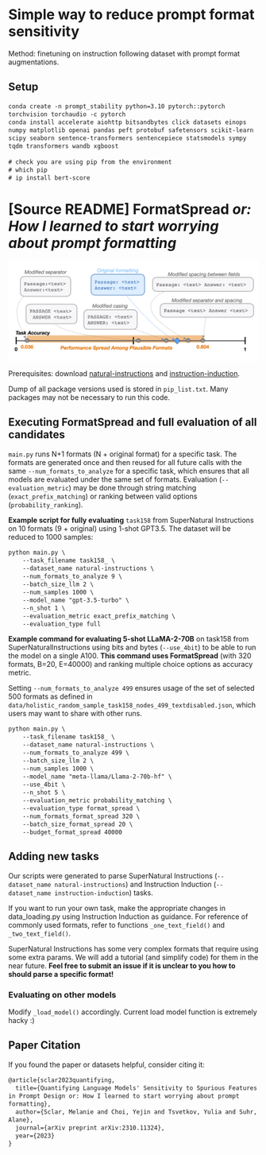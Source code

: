 # Simple way to reduce prompt format sensitivity

Method: finetuning on instruction following dataset with prompt format augmentations.

## Setup

```
conda create -n prompt_stability python=3.10 pytorch::pytorch torchvision torchaudio -c pytorch
conda install accelerate aiohttp bitsandbytes click datasets einops numpy matplotlib openai pandas peft protobuf safetensors scikit-learn scipy seaborn sentence-transformers sentencepiece statsmodels sympy tqdm transformers wandb xgboost

# check you are using pip from the environment
# which pip
# ip install bert-score
```

# [Source README] FormatSpread _or: How I learned to start worrying about prompt formatting_

![alt text](images/format_spread_figure_1_task280.png)

Prerequisites: download [natural-instructions](https://github.com/allenai/natural-instructions) and [instruction-induction](https://github.com/orhonovich/instruction-induction).

Dump of all package versions used is stored in `pip_list.txt`. Many packages may not be necessary to run this code.

## Executing FormatSpread and full evaluation of all candidates

`main.py` runs N+1 formats (N + original format) for a specific task. The formats are generated once and then reused for all future calls with the same `--num_formats_to_analyze` for a specific task, which ensures that all models are evaluated under the same set of formats. Evaluation (`--evaluation_metric`) may be done through string matching (`exact_prefix_matching`) or ranking between valid options (`probability_ranking`).

**Example script for fully evaluating** `task158` from SuperNatural Instructions on 10 formats (9 + original) using 1-shot GPT3.5. The dataset will be reduced to 1000 samples:
```
python main.py \
    --task_filename task158_ \
    --dataset_name natural-instructions \
    --num_formats_to_analyze 9 \
    --batch_size_llm 2 \
    --num_samples 1000 \
    --model_name "gpt-3.5-turbo" \
    --n_shot 1 \
    --evaluation_metric exact_prefix_matching \
    --evaluation_type full
```

**Example command for evaluating 5-shot LLaMA-2-70B** on task158 from SuperNaturalInstructions using bits and bytes (`--use_4bit`) to be able to run the model on a single A100. **This command uses FormatSpread** (with 320 formats, B=20, E=40000) and ranking multiple choice options as accuracy metric. 

Setting `--num_formats_to_analyze 499` ensures usage of the set of selected 500 formats as defined in `data/holistic_random_sample_task158_nodes_499_textdisabled.json`, which users may want to share with other runs.
```
python main.py \
    --task_filename task158_ \
    --dataset_name natural-instructions \
    --num_formats_to_analyze 499 \
    --batch_size_llm 2 \
    --num_samples 1000 \
    --model_name "meta-llama/Llama-2-70b-hf" \
    --use_4bit \
    --n_shot 5 \
    --evaluation_metric probability_matching \
    --evaluation_type format_spread \
    --num_formats_format_spread 320 \
    --batch_size_format_spread 20 \
    --budget_format_spread 40000
```

## Adding new tasks

Our scripts were generated to parse SuperNatural Instructions (`--dataset_name natural-instructions`) and Instruction Induction (`--dataset_name instruction-induction`) tasks. 

If you want to run your own task, make the appropriate changes in data_loading.py using Instruction Induction as guidance. For reference of commonly used formats, refer to functions `_one_text_field()` and `_two_text_field()`.

SuperNatural Instructions has some very complex formats that require using some extra params. We will add a tutorial (and simplify code) for them in the near future. **Feel free to submit an issue if it is unclear to you how to should parse a specific format!**

### Evaluating on other models

Modify `_load_model()` accordingly. Current load model function is extremely hacky :)

## Paper Citation

If you found the paper or datasets helpful, consider citing it:

```
@article{sclar2023quantifying,
  title={Quantifying Language Models' Sensitivity to Spurious Features in Prompt Design or: How I learned to start worrying about prompt formatting},
  author={Sclar, Melanie and Choi, Yejin and Tsvetkov, Yulia and Suhr, Alane},
  journal={arXiv preprint arXiv:2310.11324},
  year={2023}
}
```
